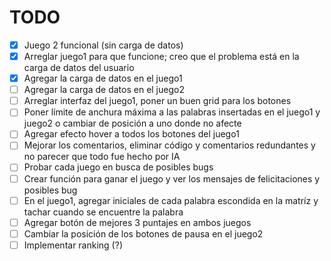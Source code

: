 # TODO

- [x] Juego 2 funcional (sin carga de datos)
- [x] Arreglar juego1 para que funcione; creo que el problema está en la carga de datos del usuario
- [x] Agregar la carga de datos en el juego1 
- [ ] Agregar la carga de datos en el juego2
- [ ] Arreglar interfaz del juego1, poner un buen grid para los botones
- [ ] Poner límite de anchura máxima a las palabras insertadas en el juego1 y juego2 o cambiar de posición a uno donde no afecte
- [ ] Agregar efecto hover a todos los botones del juego1
- [ ] Mejorar los comentarios, eliminar código y comentarios redundantes y no parecer que todo fue hecho por IA
- [ ] Probar cada juego en busca de posibles bugs 
- [ ] Crear función para ganar el juego y ver los mensajes de felicitaciones y posibles bug
- [ ] En el juego1, agregar iniciales de cada palabra escondida en la matríz y tachar cuando se encuentre la palabra
- [ ] Agregar botón de mejores 3 puntajes en ambos juegos 
- [ ] Cambiar la posición de los botones de pausa en el juego2
- [ ] Implementar ranking (?)